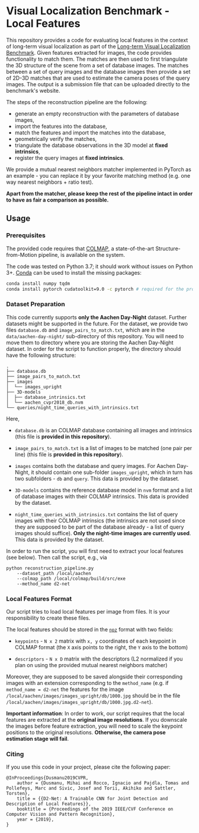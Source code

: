 # Visual Localization Benchmark - Local Features

This repository provides a code for evaluating local features in the context of long-term visual localization as part of the [Long-term Visual Localization Benchmark](https://visuallocalization.net/). Given features extracted for images, the code provides functionality to match them. The matches are then used to first triangulate the 3D structure of the scene from a set of database images. The matches between a set of query images and the database images then provide a set of 2D-3D matches that are used to estimate the camera poses of the query images. The output is a submission file that can be uploaded directly to the benchmark's website.

The steps of the reconstruction pipeline are the following:
* generate an empty reconstruction with the parameters of database images, 
* import the features into the database, 
* match the features and import the matches into the database, 
* geometrically verify the matches, 
* triangulate the database observations in the 3D model at **fixed intrinsics**, 
* register the query images at **fixed intrinsics**.

We provide a mutual nearest neighbors matcher implemented in PyTorch as an example - you can replace it by your favorite matching method (e.g. one way nearest neighbors + ratio test).

**Apart from the matcher, please keep the rest of the pipeline intact in order to have as fair a comparison as possible.**

## Usage
### Prerequisites 
The provided code requires that [COLMAP](https://colmap.github.io/), a state-of-the-art Structure-from-Motion pipeline, is available on the system. 

The code was tested on Python 3.7; it should work without issues on Python 3+. [Conda](https://docs.conda.io/en/latest/) can be used to install the missing packages:

```bash
conda install numpy tqdm
conda install pytorch cudatoolkit=9.0 -c pytorch # required for the provided mutual NN matcher
```

### Dataset Preparation
This code currently supports **only the Aachen Day-Night** dataset. Further datasets might be supported in the future. 
For the dataset, we provide two files ``database.db`` and ``image_pairs_to_match.txt``, which are in the ``data/aachen-day-night/`` sub-directory of this repository. You will need to move them to directory where you are storing the Aachen Day-Night dataset. In order for the script to function properly, the directory should have the following structure:

```
.
├── database.db
├── image_pairs_to_match.txt
├── images
│  └── images_upright
├── 3D-models
│  ├── database_intrinsics.txt
│  └── aachen_cvpr2018_db.nvm
└── queries/night_time_queries_with_intrinsics.txt
```
Here,
- `database.db` is an COLMAP database containing all images and intrinsics (this file is **provided in this repository**).

- `image_pairs_to_match.txt` is a list of images to be matched (one pair per line) (this file is **provided in this repository**).

- `images` contains both the database and query images. For Aachen Day-Night, it should contain one sub-folder `images_upright`, which in turn has two subfolders - `db` and `query`. This data is provided by the dataset.

- `3D-models` contains the reference database model in `nvm` format and a list of database images with their COLMAP intrinsics. This data is provided by the dataset.

- `night_time_queries_with_intrinsics.txt` contains the list of query images with their COLMAP intrinsics (the intrinsics are not used since they are supposed to be part of the database already - a list of query images should suffice). **Only the night-time images are currently used**. This data is provided by the dataset.

In order to run the script, you will first need to extract your local features (see below). Then call the script, e.g., via 
```
python reconstruction_pipeline.py 
	--dataset_path /local/aachen 
	--colmap_path /local/colmap/build/src/exe
	--method_name d2-net
```

### Local Features Format

Our script tries to load local features per image from files. It is your responsibility to create these files. 

The local features should be stored in the [`npz`](https://docs.scipy.org/doc/numpy/reference/generated/numpy.savez.html) format with two fields:

- `keypoints` - `N x 2` matrix with `x, y` coordinates of each keypoint in COLMAP format (the `X` axis points to the right, the `Y` axis to the bottom)

- `descriptors` - `N x D` matrix with the descriptors (L2 normalized if you plan on using the provided mutual nearest neighbors matcher)

Moreover, they are supposed to be saved alongside their corresponding images with an extension corresponding to the `method_name` (e.g. if `method_name = d2-net` the features for the image `/local/aachen/images/images_upright/db/1000.jpg` should be in the file `/local/aachen/images/images_upright/db/1000.jpg.d2-net`).

**Important information**: In order to work, our script requires that the local features are extracted at the **original image resolutions**. If you downscale the images before feature extraction, you will need to scale the keypoint positions to the original resolutions. **Otherwise, the camera pose estimation stage will fail**.

### Citing

If you use this code in your project, please cite the following paper:

```
@InProceedings{Dusmanu2019CVPR,
    author = {Dusmanu, Mihai and Rocco, Ignacio and Pajdla, Tomas and Pollefeys, Marc and Sivic, Josef and Torii, Akihiko and Sattler, Torsten},
    title = {{D2-Net: A Trainable CNN for Joint Detection and Description of Local Features}},
    booktitle = {Proceedings of the 2019 IEEE/CVF Conference on Computer Vision and Pattern Recognition},
    year = {2019},
}
```
